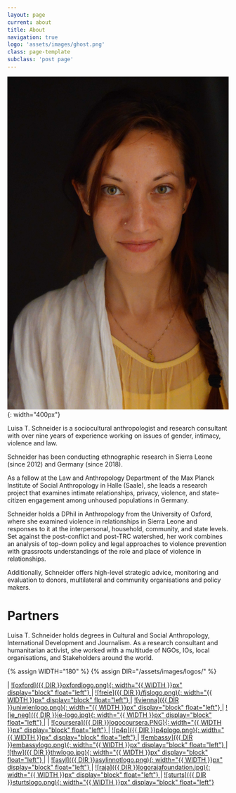 ```yaml
---
layout: page
current: about
title: About
navigation: true
logo: 'assets/images/ghost.png'
class: page-template
subclass: 'post page'
---
```


![Luisa](/assets/images/static/about-img.JPG){: width="400px"}

Luisa T. Schneider is a sociocultural anthropologist and research consultant with over nine years of experience working on issues of gender, intimacy, violence and law.

Schneider has been conducting ethnographic research in Sierra Leone (since 2012) and Germany (since 2018).

As a fellow at the Law and Anthropology Department of the Max Planck Institute of Social Anthropology in Halle (Saale), she leads a research project that examines intimate relationships, privacy, violence, and state–citizen engagement among unhoused populations in Germany.

Schneider holds a DPhil in Anthropology from the University of Oxford, where she examined violence in relationships in Sierra Leone and responses to it at the interpersonal, household, community, and state levels. Set against the post-conflict and post-TRC watershed, her work combines an analysis of top-down policy and legal approaches to violence prevention with grassroots understandings of the role and place of violence in relationships.

Additionally, Schneider offers high-level strategic advice, monitoring and evaluation to donors, multilateral and community organisations and policy makers.

# Partners

Luisa T. Schneider holds degrees in Cultural and Social Anthropology, International Development and Journalism. As a research consultant and humanitarian activist, she worked with a multitude of NGOs, IOs, local organisations, and Stakeholders around the world.


{% assign WIDTH="180" %}
{% assign DIR="/assets/images/logos/" %}

| <a href="https://www.isca.ox.ac.uk/"> ![oxford]({{ DIR }}oxfordlogo.png){: width="{{ WIDTH }}px" display="block" float="left"} </a> | <a href="https://www.freie-journalistenschule.de/"> ![freie]({{ DIR }}/fjslogo.png){:  width="{{ WIDTH }}px" display="block" float="left"} </a> | <a href="https://www.univie.ac.at/en/"> ![vienna]({{ DIR }}uniwienlogo.png){: width="{{ WIDTH }}px" display="block" float="left"} </a> | <a href="https://ie.univie.ac.at/en/"> ![ie_neg]({{ DIR }}ie-logo.jpg){:  width="{{ WIDTH }}px" display="block" float="left"} </a> |
| <a href="https://www.coursera.org/"> ![coursera]({{ DIR }}logocoursera.PNG){: width="{{ WIDTH }}px" display="block" float="left"} </a> | <a href="http://www.partners4prevention.org/"> ![p4p]({{ DIR }}p4plogo.png){: width="{{ WIDTH }}px" display="block" float="left"} </a> | <a href="http://www.afghanistan-vienna.org/"> ![embassy]({{ DIR }}embassylogo.png){: width="{{ WIDTH }}px" display="block" float="left"} </a> | <a href="https://www.thishumanworld.com/"> ![thw]({{ DIR }}thwlogo.jpg){: width="{{ WIDTH }}px" display="block" float="left"} </a> |
| <a href="https://www.facebook.com/groups/190474111840/"> ![asyl]({{ DIR }}asylinnotlogo.png){: width="{{ WIDTH }}px" display="block" float="left"} </a> | <a href="http://www.rajafoundation.org/"> ![raja]({{ DIR }}logorajafoundation.jpg){: width="{{ WIDTH }}px" display="block" float="left"} </a> | <a href="http://www.sturtscommunitytrust.org.uk/"> ![sturts]({{ DIR }}sturtslogo.png){: width="{{ WIDTH }}px" display="block" float="left"} </a>




